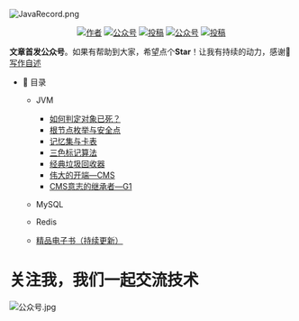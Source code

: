 ![JavaRecord.png](https://mmbiz.qpic.cn/mmbiz_png/jC8rtGdWScPibyOvOuNiasKa7qicaZgo5DIJLydxQPEToPkgDoxQgm3WY0SuW5KUzRD7H6PAvyAxibTAoib226SEeLA/0?wx_fmt=png)
<p align="center">
  <a href="#"><img src="https://img.shields.io/badge/Author-BookSea-orange.svg" alt="作者"></a>
  <a href="#公众号"><img src="https://img.shields.io/badge/%E5%85%AC%E4%BC%97%E5%8F%B7-Java随想录-lightgrey.svg" alt="公众号"></a>
  <a href="https://blog.csdn.net/bookssea"><img src="https://img.shields.io/badge/csdn-CSDN-red.svg" alt="投稿"></a>
  <a href="https://juejin.cn/user/2837192913204935"><img src="https://img.shields.io/badge/juejin-掘金-blue.svg" alt="公众号"></a>
  <a href="https://www.cnblogs.com/booksea/"><img src="https://img.shields.io/badge/cnblogs-博客园-important.svg" alt="投稿"></a>
</p>


**文章首发公众号**。如果有帮助到大家，希望点个**Star**！让我有持续的动力，感谢🤝</br>
[写作自述](/docs/md/写作自述.md)

- :memo: 目录
   - JVM
       - [如何判定对象已死？](https://mp.weixin.qq.com/s?__biz=Mzg4Nzc3NjkzOA==&mid=2247483883&idx=1&sn=bc4c92a7737ca6d725465746063cc338&chksm=cf84722ef8f3fb38a8c5b0b6a220a528b79ee1040699810024784a1d8735450a33e7d4345575#rd)
       - [根节点枚举与安全点](https://mp.weixin.qq.com/s?__biz=Mzg4Nzc3NjkzOA==&mid=2247483723&idx=1&sn=832533651b58f6c1725ca0e6ec5ba7b8&chksm=cf84728ef8f3fb981ef04f316974737457ce0b23909cb7407d00469af6776839c4a759fdbe7a#rd)
       - [记忆集与卡表](https://mp.weixin.qq.com/s?__biz=Mzg4Nzc3NjkzOA==&mid=2247483830&idx=1&sn=5d886e14a5a0d06f8bd61e6b99a4fe58&chksm=cf847273f8f3fb65a1a81dd38e54ad3393c7bada3161a71d5189436ba62e71e69dc403cd2d8a#rd)
       - [三色标记算法](https://mp.weixin.qq.com/s?__biz=Mzg4Nzc3NjkzOA==&mid=2247483840&idx=1&sn=10b0c17fa4c36e009df8bbc158cf0b51&chksm=cf847205f8f3fb135f5b6200053839bf7c973ab60f8636b7982f528a4ed828a7866afaa0bb16#rd)
       - [经典垃圾回收器](https://mp.weixin.qq.com/s?__biz=Mzg4Nzc3NjkzOA==&mid=2247483842&idx=1&sn=bc07219432664b1d1e75d480d9c2b934&chksm=cf847207f8f3fb1139d7779957b98ba09d13291964a7d1b549f9dfabcc4610fe36849c4301fb#rd)
       - [伟大的开端—CMS](https://mp.weixin.qq.com/s?__biz=Mzg4Nzc3NjkzOA==&mid=2247483846&idx=1&sn=11d126113003f68de397ab954680b46b&chksm=cf847203f8f3fb15eefcaa97a5e356d63c6f7c104a3793ab525019b31648fb0dc0777659ae12#rd)
       - [CMS意志的继承者—G1](https://mp.weixin.qq.com/s?__biz=Mzg4Nzc3NjkzOA==&mid=2247483848&idx=1&sn=072e44aaa3167de5f6bb8833f7c09d3b&chksm=cf84720df8f3fb1be12b0ee95e9d300ac5ce2ca911777603eb2f165b43ba6215a8491aded813#rd)
       
   - MySQL

   - Redis

   - [精品电子书（持续更新）](/docs/md/PDF.md)

# 关注我，我们一起交流技术

  <a name="微信"></a>  <a name="公众号"></a>
![公众号.jpg](https://mmbiz.qpic.cn/mmbiz_jpg/jC8rtGdWScPibyOvOuNiasKa7qicaZgo5DIcDAickDKoU6KZUmLyibpnRc6ibzTxT9WAnkfPhFcq6iamGRo2ITZlPPczA/0?wx_fmt=jpeg)
